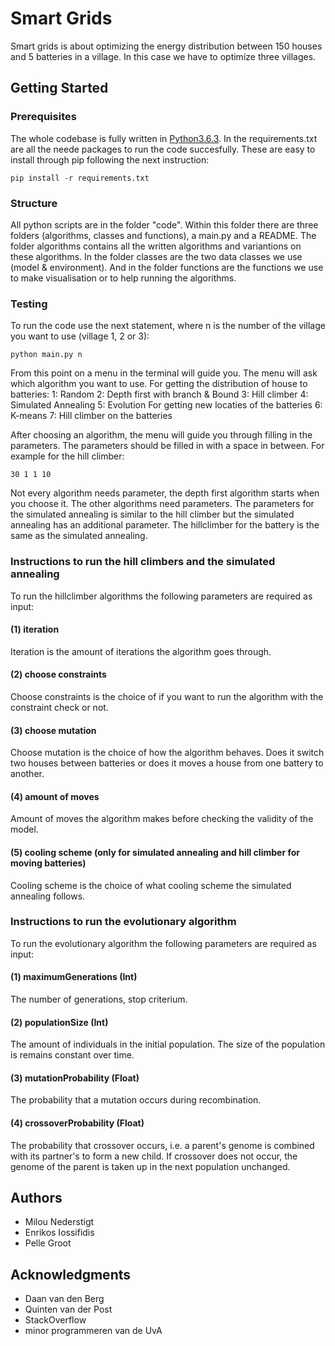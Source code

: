 # Smart Grids

Smart grids is about optimizing the energy distribution between 150 houses and 5 batteries in a village. In this case we have to optimize three villages.

## Getting Started

### Prerequisites

The whole codebase is fully written in [Python3.6.3](https://www.python.org/downloads/). In the requirements.txt are all the neede packages to run the code succesfully. These are easy to install through pip following the next instruction:

```
pip install -r requirements.txt
```

### Structure

All python scripts are in the folder "code". Within this folder there are three folders (algorithms, classes and functions), a main.py and a README.
The folder algorithms contains all the written algorithms and variantions on these algorithms. In the folder classes are the two data classes we use (model & environment). And in the folder functions are the functions we use to make visualisation or to help running the algorithms. 

### Testing

To run the code use the next statement, where n is the number of the village you want to use (village 1, 2 or 3):

```
python main.py n
```

From this point on a menu in the terminal will guide you.
The menu will ask which algorithm you want to use.
    For getting the distribution of house to batteries:
        1: Random
        2: Depth first with branch & Bound 
        3: Hill climber
        4: Simulated Annealing
        5: Evolution
    For getting new locaties of the batteries 
        6: K-means 
        7: Hill climber on the batteries

After choosing an algorithm, the menu will guide you through filling in the parameters. The parameters should be filled in with a space in between. For example for the hill climber:
```
30 1 1 10
```
Not every algorithm needs parameter, the depth first algorithm starts when you choose it.
The other algorithms need parameters. The parameters for the simulated annealing is similar to the hill climber but the simulated annealing has an additional parameter.
The hillclimber for the battery is the same as the simulated annealing.

### Instructions to run the hill climbers and the simulated annealing

To run the hillclimber algorithms the following parameters are required as input:

#### (1) iteration

Iteration is the amount of iterations the algorithm goes through. 

#### (2) choose constraints

Choose constraints is the choice of if you want to run the algorithm with the constraint check or not.

#### (3) choose mutation

Choose mutation is the choice of how the algorithm behaves. Does it switch two houses between batteries or does it moves a house from one battery to another.

#### (4) amount of moves

Amount of moves the algorithm makes before checking the validity of the model.

#### (5) cooling scheme (only for simulated annealing and hill climber for moving batteries)

Cooling scheme is the choice of what cooling scheme the simulated annealing follows.



### Instructions to run the evolutionary algorithm

To run the evolutionary algorithm the following parameters are required as input: 

#### (1) maximumGenerations (Int)

The number of generations, stop criterium. 

#### (2) populationSize (Int)

The amount of individuals in the initial population. The size of the population is remains constant over time. 

#### (3) mutationProbability (Float)

The probability that a mutation occurs during recombination. 

#### (4) crossoverProbability (Float)

The probability that crossover occurs, i.e. a parent's genome is combined with its partner's to form a new child. If crossover does not occur, the genome of the parent is taken up in the next population unchanged. 


## Authors

* Milou Nederstigt
* Enrikos Iossifidis
* Pelle Groot

## Acknowledgments

* Daan van den Berg
* Quinten van der Post
* StackOverflow
* minor programmeren van de UvA
